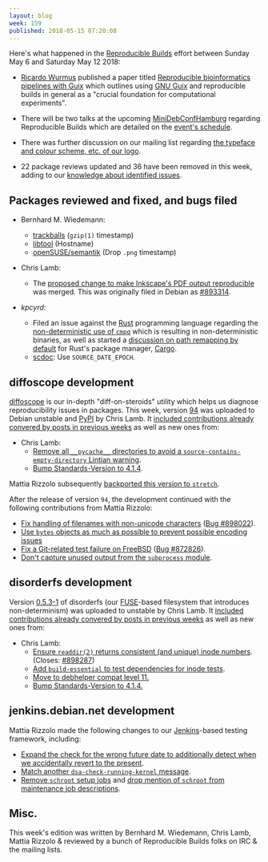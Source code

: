 ```yaml
---
layout: blog
week: 159
published: 2018-05-15 07:20:08
---
```


Here's what happened in the [Reproducible Builds](https://reproducible-builds.org) effort between Sunday May 6 and Saturday May 12 2018:

* [Ricardo Wurmus](http://bioinformatics.mdc-berlin.de/team.html#ricardo-wurmus) published a paper titled [Reproducible bioinformatics pipelines with Guix](https://www.gnu.org/software/guix/blog/2018/paper-on-reproducible-bioinformatics-pipelines-with-guix/) which outlines using [GNU Guix](https://www.gnu.org/software/guix/) and reproducible builds in general as a "crucial foundation for computational experiments".

* There will be two talks at the upcoming [MiniDebConfHamburg](https://wiki.debian.org/DebianEvents/de/2018/MiniDebConfHamburg) regarding Reproducible Builds which are detailed on the [event's schedule](https://wiki.debian.org/DebianEvents/de/2018/MiniDebConfHamburg#Schedule).

* There was further discussion on our mailing list regarding [the typeface and colour scheme, etc. of our logo](https://lists.reproducible-builds.org/pipermail/rb-general/2018-May/000923.html).

* 22 package reviews updated and 36 have been removed in this week, adding to our [knowledge about identified issues](https://tests.reproducible-builds.org/debian/index_issues.html).

Packages reviewed and fixed, and bugs filed
-------------------------------------------

* Bernhard M. Wiedemann:

  * [trackballs](https://github.com/trackballs/trackballs/pull/17) (`gzip(1)` timestamp)
  * [libtool](https://build.opensuse.org/request/show/605522) (Hostname)
  * [openSUSE/semantik](https://build.opensuse.org/request/show/605520) (Drop `.png` timestamp)

* Chris Lamb:

  * The [proposed change to make Inkscape's PDF output reproducible](https://gitlab.com/inkscape/inkscape/merge_requests/219) was merged. This was originally filed in Debian as [#893314](https://bugs.debian.org/893314).

* *kpcyrd*:

  * Filed an issue against the [Rust](https://www.rust-lang.org/) programming language regarding the [non-deterministic use of `cmpq`](https://github.com/rust-lang/rust/issues/50556) which is resulting in non-deterministic binaries, as well as started a [discussion on path remapping by default](https://github.com/rust-lang/cargo/issues/5505) for Rust's package manager, [Cargo](https://github.com/rust-lang/cargo).
  * [scdoc](https://sircmpwn.github.com/2018/05/13/scdoc.html): Use `SOURCE_DATE_EPOCH`.


diffoscope development
----------------------

[diffoscope](https://diffoscope.org) is our in-depth "diff-on-steroids" utility which helps us diagnose reproducibility issues in packages. This week, version [94](https://tracker.debian.org/news/954962/accepted-diffoscope-94-source-all-into-unstable/) was uploaded to Debian unstable and [PyPI](https://pypi.org/) by Chris Lamb. It [included contributions already convered by posts in previous weeks](https://salsa.debian.org/reproducible-builds/diffoscope/commits/94) as well as new ones from:

* Chris Lamb:
    * [Remove all `__pycache__` directories to avoid a `source-contains-empty-directory` Lintian warning](https://salsa.debian.org/reproducible-builds/diffoscope/commit/4a4dd7b).
    * [Bump Standards-Version to 4.1.4](https://salsa.debian.org/reproducible-builds/diffoscope/commit/1968784).

Mattia Rizzolo subsequently [backported this version to `stretch`](https://tracker.debian.org/news/956137/accepted-diffoscope-94bpo91-source-into-stretch-backports/).

After the release of version `94`, the development continued with the following contributions from Mattia Rizzolo:

* [Fix handling of filenames with non-unicode characters](https://salsa.debian.org/reproducible-builds/diffoscope/commit/8202dac) ([Bug #898022](https://bugs.debian.org/898022)).
* [Use `bytes` objects as much as possible to prevent possible encoding issues](https://salsa.debian.org/reproducible-builds/diffoscope/commit/05260f0)
* [Fix a Git-related test failure on FreeBSD](https://salsa.debian.org/reproducible-builds/diffoscope/commit/dcac350) ([Bug #872826](https://bugs.debian.org/872826)).
* [Don't capture unused output from the `subprocess` module](https://salsa.debian.org/reproducible-builds/diffoscope/commit/f789718).

disorderfs development
----------------------

Version [0.5.3-1](https://tracker.debian.org/news/956653/accepted-disorderfs-053-1-source-amd64-into-unstable/) of disorderfs (our [FUSE](https://github.com/libfuse/libfuse)-based filesystem that introduces non-determinism) was uploaded to unstable by Chris Lamb. It [included contributions already convered by posts in previous weeks](https://salsa.debian.org/reproducible-builds/disorderfs/commits/debian/0.5.3-1) as well as new ones from:

* Chris Lamb:
    * [Ensure `readdir(2)` returns consistent (and unique) inode numbers](https://salsa.debian.org/reproducible-builds/disorderfs.git/commit/?id=39e29c4). (Closes: [#898287](https://bugs.debian.org/898287))
    * [Add `build-essential` to test dependencies for inode tests](https://salsa.debian.org/reproducible-builds/disorderfs.git/commit/?id=2cff3c9).
    * [Move to debhelper compat level 11.](https://salsa.debian.org/reproducible-builds/disorderfs.git/commit/?id=f2b3d5b)
    * [Bump Standards-Version to 4.1.4.](https://salsa.debian.org/reproducible-builds/disorderfs.git/commit/?id=985b147)

jenkins.debian.net development
------------------------------

Mattia Rizzolo made the following changes to our [Jenkins](https://jenkins.io/)-based testing framework, including:

* [Expand the check for the wrong future date to additionally detect when we accidentally revert to the present](https://salsa.debian.org/qa/jenkins.debian.net/commit/b814ba1b).
* [Match another `dsa-check-running-kernel` message](https://salsa.debian.org/qa/jenkins.debian.net/commit/c7d553f6).
* [Remove `schroot` setup jobs](https://salsa.debian.org/qa/jenkins.debian.net/commit/ed022bb0) and [drop mention of `schroot` from maintenance job descriptions](https://salsa.debian.org/qa/jenkins.debian.net/commit/0d37226e).

Misc.
-----

This week's edition was written by Bernhard M. Wiedemann, Chris Lamb, Mattia Rizzolo & reviewed by a bunch of Reproducible Builds folks on IRC & the mailing lists.
